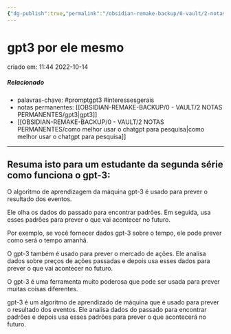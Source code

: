 ```yaml
---
{"dg-publish":true,"permalink":"/obsidian-remake-backup/0-vault/2-notas-permanentes/gpt3-por-ele-mesmo/","tags":["permanente","promptgpt3","interessesgerais"],"dgHomeLink":true,"dgShowLocalGraph":true,"dgShowFileTree":true,"dgEnableSearch":true,"noteIcon":""}
---
```


# gpt3 por ele mesmo
criado em: 11:44 2022-10-14

##### Relacionado
- palavras-chave: #promptgpt3 #interessesgerais 
- notas permanentes: [[OBSIDIAN-REMAKE-BACKUP/0 - VAULT/2 NOTAS PERMANENTES/gpt3\|gpt3]]
- [[OBSIDIAN-REMAKE-BACKUP/0 - VAULT/2 NOTAS PERMANENTES/como melhor usar o chatgpt para pesquisa\|como melhor usar o chatgpt para pesquisa]]

---

## Resuma isto para um estudante da segunda série como funciona o gpt-3:


O algoritmo de aprendizagem da máquina gpt-3 é usado para prever o resultado dos eventos.

Ele olha os dados do passado para encontrar padrões. Em seguida, usa esses padrões para prever o que vai acontecer no futuro.

Por exemplo, se você fornecer dados gpt-3 sobre o tempo, ele pode prever como será o tempo amanhã.

O gpt-3 também é usado para prever o mercado de ações. Ele analisa dados sobre preços de ações passadas e depois usa esses dados para prever o que vai acontecer no futuro.

O gpt-3 é uma ferramenta muito poderosa que pode ser usada para prever muitas coisas diferentes.

gpt-3 é um algoritmo de aprendizado de máquina que é usado para prever o resultado dos eventos. Ele analisa dados do passado para encontrar padrões e depois usa esses padrões para prever o que acontecerá no futuro.